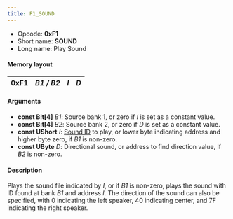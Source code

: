 ```yaml
---
title: F1_SOUND
---
```


- Opcode: **0xF1**
- Short name: **SOUND**
- Long name: Play Sound

#### Memory layout

| 0xF1 | *B1 / B2* | *I* | *D* |
|------|-----------|-----|-----|

#### Arguments

- **const Bit\[4\]** *B1*: Source bank 1, or zero if *I* is set as a constant value.
- **const Bit\[4\]** *B2*: Source bank 2, or zero if *D* is set as a constant value.
- **const UShort** *I*: [Sound ID](../../Sound_ID_Table.md) to play, or lower byte indicating address and higher byte zero, if *B1* is non-zero.
- **const UByte** *D*: Directional sound, or address to find direction value, if *B2* is non-zero.

#### Description

Plays the sound file indicated by *I*, or if *B1* is non-zero, plays the sound with ID found at bank *B1* and address *I*. The direction of the sound can also be specified, with 0 indicating the left speaker, 40 indicating center, and 7F indicating the right speaker.

